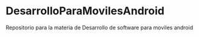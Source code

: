 # DesarrolloParaMovilesAndroid
Repositorio para la materia de Desarrollo de software para moviles android 
